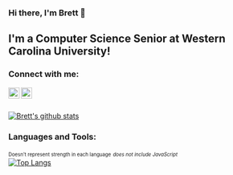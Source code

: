 ### Hi there, I'm Brett 👋

## I'm a Computer Science Senior at Western Carolina University!

### Connect with me:

[<img align="left" alt="Brett | LinkedIn" width="22px" src="https://cdn.jsdelivr.net/npm/simple-icons@v3/icons/linkedin.svg" />][linkedin]
[<img align="left" alt="Brett | Instagram" width="22px" src="https://cdn.jsdelivr.net/npm/simple-icons@v3/icons/instagram.svg" />][instagram]

<br><br />

[![Brett's github stats](https://github-readme-stats.vercel.app/api?username=coolbrett&theme=synthwave)](https://github.com/anuraghazra/github-readme-stats)

### Languages and Tools:
<sub><sup>Doesn't represent strength in each language</sup></sub>
<sub><sup>*does not include JavaScript*</sup></sub>
<br>
[![Top Langs](https://github-readme-stats.vercel.app/api/top-langs/?username=coolbrett&langs_count=8&theme=synthwave&hide=javascript)](https://github.com/anuraghazra/github-readme-stats)
<br>

[instagram]: https://instagram.com/brettitude/
[linkedin]: https://www.linkedin.com/in/brett-dale/

<!--
**coolbrett/coolbrett** is a ✨ _special_ ✨ repository because its `README.md` (this file) appears on your GitHub profile.

Here are some ideas to get you started:

- 🔭 I’m currently working on ...
- 🌱 I’m currently learning ...
- 👯 I’m looking to collaborate on ...
- 🤔 I’m looking for help with ...
- 💬 Ask me about ...
- 📫 How to reach me: ...
- 😄 Pronouns: ...
- ⚡ Fun fact: ...
-->
